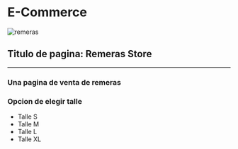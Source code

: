 # E-Commerce

![remeras](https://previews.123rf.com/images/conejota/conejota1310/conejota131000052/22932971-un-mont%C3%B3n-de-camisetas-dobladas.jpg)

## Titulo de pagina: Remeras Store
---
### Una pagina de venta de remeras
### Opcion de elegir talle

* Talle S
* Talle M
* Talle L
* Talle XL
